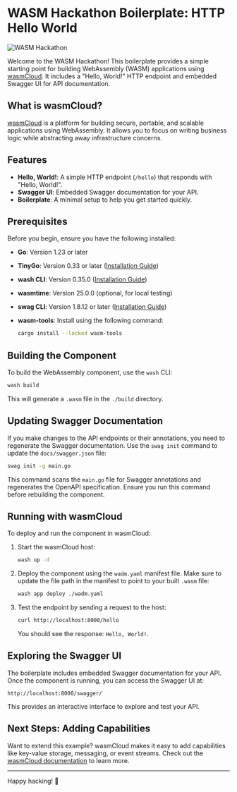 # WASM Hackathon Boilerplate: HTTP Hello World

![WASM Hackathon](docs/logo.png)

Welcome to the WASM Hackathon! This boilerplate provides a simple starting point for building WebAssembly (WASM) applications using [wasmCloud](https://wasmcloud.dev). It includes a "Hello, World!" HTTP endpoint and embedded Swagger UI for API documentation.

## What is wasmCloud?

[wasmCloud](https://wasmcloud.dev) is a platform for building secure, portable, and scalable applications using WebAssembly. It allows you to focus on writing business logic while abstracting away infrastructure concerns.

## Features

- **Hello, World!**: A simple HTTP endpoint (`/hello`) that responds with "Hello, World!".
- **Swagger UI**: Embedded Swagger documentation for your API.
- **Boilerplate**: A minimal setup to help you get started quickly.

## Prerequisites

Before you begin, ensure you have the following installed:

- **Go**: Version 1.23 or later
- **TinyGo**: Version 0.33 or later ([Installation Guide](https://tinygo.org/getting-started/))
- **wash CLI**: Version 0.35.0 ([Installation Guide](https://wasmcloud.dev/docs/installation))
- **wasmtime**: Version 25.0.0 (optional, for local testing)
- **swag CLI**: Version 1.8.12 or later ([Installation Guide](https://github.com/swaggo/swag))
- **wasm-tools**: Install using the following command:

  ```bash
  cargo install --locked wasm-tools
  ```
  
## Building the Component

To build the WebAssembly component, use the `wash` CLI:

```bash
wash build
```

This will generate a `.wasm` file in the `./build` directory.

## Updating Swagger Documentation

If you make changes to the API endpoints or their annotations, you need to regenerate the Swagger documentation. Use the `swag init` command to update the `docs/swagger.json` file:

```bash
swag init -g main.go
```

This command scans the `main.go` file for Swagger annotations and regenerates the OpenAPI specification. Ensure you run this command before rebuilding the component.

## Running with wasmCloud

To deploy and run the component in wasmCloud:

1. Start the wasmCloud host:

   ```bash
   wash up -d
   ```

2. Deploy the component using the `wadm.yaml` manifest file. Make sure to update the file path in the manifest to point to your built `.wasm` file:

   ```bash
   wash app deploy ./wadm.yaml
   ```

3. Test the endpoint by sending a request to the host:

   ```bash
   curl http://localhost:8000/hello
   ```

   You should see the response: `Hello, World!`.

## Exploring the Swagger UI

The boilerplate includes embedded Swagger documentation for your API. Once the component is running, you can access the Swagger UI at:

```
http://localhost:8000/swagger/
```

This provides an interactive interface to explore and test your API.

## Next Steps: Adding Capabilities

Want to extend this example? wasmCloud makes it easy to add capabilities like key-value storage, messaging, or event streams. Check out the [wasmCloud documentation](https://wasmcloud.dev/docs/) to learn more.

---

Happy hacking! 🚀